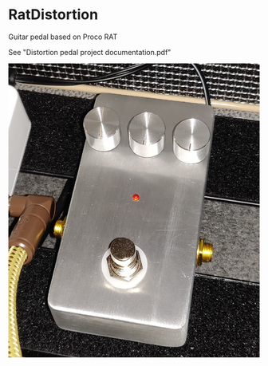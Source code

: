 # RatDistortion
Guitar pedal based on Proco RAT

See "Distortion pedal project documentation.pdf"

![RAT_distortion_pedal](Pictures/Pedal.jpg)


